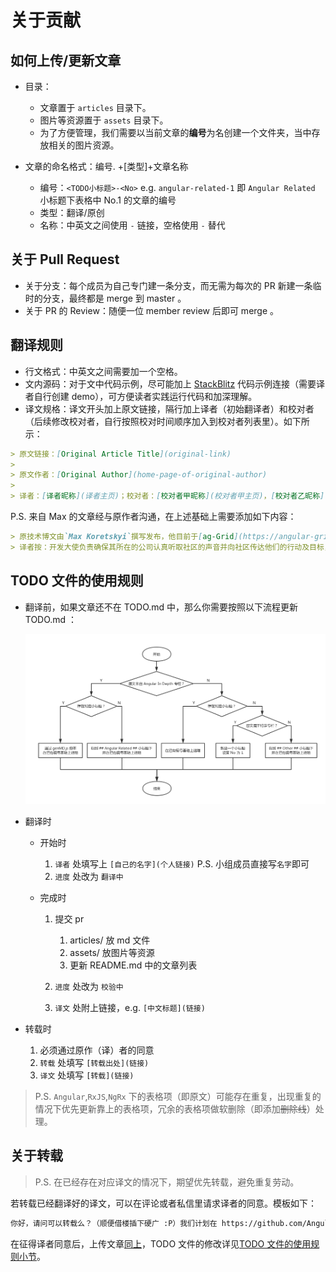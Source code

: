 # 关于贡献

## 如何上传/更新文章

* 目录：

    * 文章置于 `articles` 目录下。
    * 图片等资源置于 `assets` 目录下。
    * 为了方便管理，我们需要以当前文章的**编号**为名创建一个文件夹，当中存放相关的图片资源。

* 文章的命名格式：编号. +[类型]+文章名称

    * 编号：`<TODO小标题>-<No>` e.g. `angular-related-1` 即 `Angular Related` 小标题下表格中 No.1 的文章的编号
    * 类型：翻译/原创
    * 名称：中英文之间使用 `-` 链接，空格使用 `-` 替代

## 关于 Pull Request

* 关于分支：每个成员为自己专门建一条分支，而无需为每次的 PR 新建一条临时的分支，最终都是 merge 到 master 。
* 关于 PR 的 Review：随便一位 member review 后即可 merge 。

## 翻译规则

* 行文格式：中英文之间需要加一个空格。
* 文内源码：对于文中代码示例，尽可能加上 [StackBlitz](https://stackblitz.com/) 代码示例连接（需要译者自行创建 demo），可方便读者实践运行代码和加深理解。
* 译文规格：译文开头加上原文链接，隔行加上译者（初始翻译者）和校对者（后续修改校对者，自行按照校对时间顺序加入到校对者列表里）。如下所示：

```markdown
> 原文链接：[Original Article Title](original-link)
> 
> 原文作者：[Original Author](home-page-of-original-author)
> 
> 译者：[译者昵称](译者主页)；校对者：[校对者甲昵称](校对者甲主页)，[校对者乙昵称](校对者乙主页)
```

P.S. 来自 Max 的文章经与原作者沟通，在上述基础上需要添加如下内容：

```markdown
> 原技术博文由`Max Koretskyi`撰写发布，他目前于[ag-Grid](https://angular-grid.ag-grid.com/?utm_source=medium&utm_medium=blog&utm_campaign=angularcustom)担任开发大使
> 译者按：开发大使负责确保其所在的公司认真听取社区的声音并向社区传达他们的行动及目标，其作为社区和公司之间的纽带存在。
```

## TODO 文件的使用规则

- 翻译前，如果文章还不在 TODO.md 中，那么你需要按照以下流程更新 TODO.md ：

    ![添加 TODO 的流程](./add-TODO.png)

- 翻译时

    - 开始时

        1. `译者` 处填写上 `[自己的名字](个人链接)` P.S. 小组成员直接写`名字`即可
        2. `进度` 处改为 `翻译中`

    - 完成时

        1. 提交 pr

            1. articles/ 放 md 文件
            2. assets/ 放图片等资源
            3. 更新 README.md 中的文章列表

        2. `进度` 处改为 `校验中`
        3. `译文` 处附上链接，e.g. `[中文标题](链接)`

- 转载时

    1. 必须通过原作（译）者的同意
    2. `转载` 处填写 `[转载出处](链接)`
    3. `译文` 处填写 `[转载](链接)`

> P.S. `Angular`,`RxJS`,`NgRx` 下的表格项（即原文）可能存在重复，出现重复的情况下优先更新靠上的表格项，冗余的表格项做软删除（即添加~~删除线~~）处理。

## 关于转载

> P.S. 在已经存在对应译文的情况下，期望优先转载，避免重复劳动。

若转载已经翻译好的译文，可以在评论或者私信里请求译者的同意。模板如下：

```markdown
你好，请问可以转载么？（顺便借楼插下硬广 :P）我们计划在 https://github.com/AngularInDepth/angularindepth 这个项目下陆续翻译 angular in depth 里的文章，以造福国内的 Angular 开发者。我们热爱前端，力求深耕 Angular，欢迎交流讨论和贡献翻译～
```

在征得译者同意后，上传文章[同上](#%E5%A6%82%E4%BD%95%E4%B8%8A%E4%BC%A0%E6%9B%B4%E6%96%B0%E6%96%87%E7%AB%A0)，TODO 文件的修改详见[TODO 文件的使用规则小节](#todo-%E6%96%87%E4%BB%B6%E7%9A%84%E4%BD%BF%E7%94%A8%E8%A7%84%E5%88%99)。
